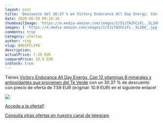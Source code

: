 ```yaml
---
layout: post
title: 'Descuento del 30.37 % en Victory Endurance All Day Energy. Con 12'
date: 2020-06-29 09:10:36
thumbnailImage: 'https://m.media-amazon.com/images/I/51zfA2hCzFL._SL200_.jpg'
images: [ 'https://m.media-amazon.com/images/I/51zfA2hCzFL._SL200_.jpg' ]
comments: true
category: ofertas
author: ring
slug: B001FFL3Y6
description:
actualPrice: 7.59 EUR
comparePrice: 10.9 EUR
inStock: true
---
```


Tienes [Victory Endurance All Day Energy. Con 12 vitaminas  9 minerales y antioxidantes que provienen del Té Verde](https://www.amazon.com/dp/B001FFL3Y6/?tag=redken08-20) con un 30.37 % de descuento con precio de oferta de 7.59 EUR (original: 10.9 EUR) en el siguiente enlace!

[![](https://m.media-amazon.com/images/I/51zfA2hCzFL._SL200_.jpg)](https://www.amazon.com/dp/B001FFL3Y6/?tag=redken08-20)

[Accede a la oferta!!](https://www.amazon.com/dp/B001FFL3Y6/?tag=redken08-20)

[Consulta otras ofertas en nuestro canal de telegram](https://t.me/s/ofertas25)

